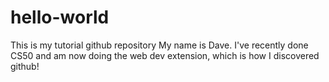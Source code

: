# hello-world
This is my tutorial github repository
My name is Dave. I've recently done CS50 and am now doing the web dev extension, which is how I discovered github!
